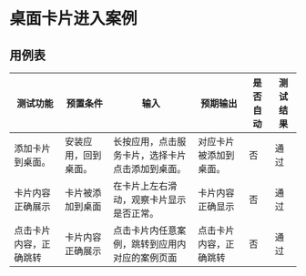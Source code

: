 # 桌面卡片进入案例

## 用例表

| 测试功能   | 预置条件 | 输入   | 预期输出      | 是否自动 | 测试结果 |
| ---- | ------------ | ---------- |---------| -------- | -------- |
| 添加卡片到桌面。 | 安装应用，回到桌面。 | 长按应用，点击服务卡片，选择卡片点击添加到桌面。     | 对应卡片被添加到桌面。 | 否       | 通过     |
| 卡片内容正确展示   | 卡片被添加到桌面    | 在卡片上左右滑动，观察卡片显示是否正常。 | 卡片内容正确显示    | 否       | 通过     |
| 点击卡片内容，正确跳转   | 卡片内容正确展示    | 点击卡片内任意案例，跳转到应用内对应的案例页面 |  点击卡片内容，正确跳转    | 否       | 通过     |
